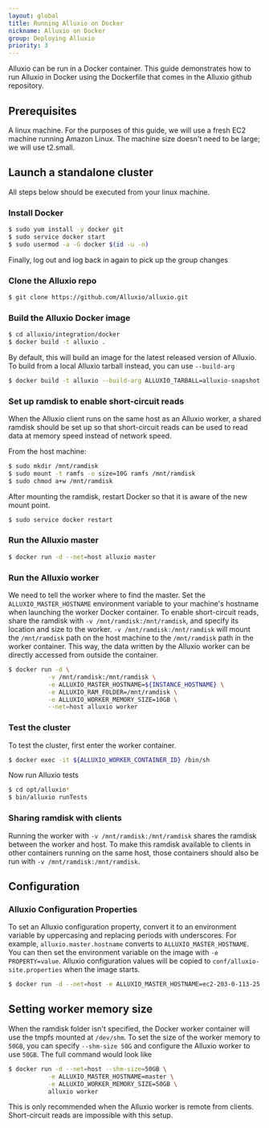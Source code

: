 ```yaml
---
layout: global
title: Running Alluxio on Docker
nickname: Alluxio on Docker
group: Deploying Alluxio
priority: 3
---
```


Alluxio can be run in a Docker container. This guide demonstrates how to run Alluxio
in Docker using the Dockerfile that comes in the Alluxio github repository.

## Prerequisites

A linux machine. For the purposes of this guide, we will use a fresh EC2 machine running
Amazon Linux. The machine size doesn't need to be large; we will use t2.small.

## Launch a standalone cluster

All steps below should be executed from your linux machine.

### Install Docker

```bash
$ sudo yum install -y docker git
$ sudo service docker start
$ sudo usermod -a -G docker $(id -u -n)
```

Finally, log out and log back in again to pick up the group changes

### Clone the Alluxio repo

```bash
$ git clone https://github.com/Alluxio/alluxio.git
```

### Build the Alluxio Docker image

```bash
$ cd alluxio/integration/docker
$ docker build -t alluxio .
```

By default, this will build an image for the latest released version of Alluxio. To build
from a local Alluxio tarball instead, you can use `--build-arg`
```bash
$ docker build -t alluxio --build-arg ALLUXIO_TARBALL=alluxio-snapshot.tar.gz .
```

### Set up ramdisk to enable short-circuit reads

When the Alluxio client runs on the same host as an Alluxio worker, a shared ramdisk
should be set up so that short-circuit reads can be used to read data at memory speed
instead of network speed.

From the host machine:

```bash
$ sudo mkdir /mnt/ramdisk
$ sudo mount -t ramfs -o size=10G ramfs /mnt/ramdisk
$ sudo chmod a+w /mnt/ramdisk
```

After mounting the ramdisk, restart Docker so that it is aware of the new mount point.

```bash
$ sudo service docker restart
```

### Run the Alluxio master

```bash
$ docker run -d --net=host alluxio master
```

### Run the Alluxio worker

We need to tell the worker where to find the master. Set the `ALLUXIO_MASTER_HOSTNAME`
environment variable to your machine's hostname when launching the worker Docker container.
To enable short-circuit reads, share the ramdisk with `-v /mnt/ramdisk:/mnt/ramdisk`, and
specify its location and size to the worker. `-v /mnt/ramdisk:/mnt/ramdisk` will mount the
`/mnt/ramdisk` path on the host machine to the `/mnt/ramdisk` path in the worker container.
This way, the data written by the Alluxio worker can be directly accessed from outside the
container.

```bash
$ docker run -d \
           -v /mnt/ramdisk:/mnt/ramdisk \
           -e ALLUXIO_MASTER_HOSTNAME=${INSTANCE_HOSTNAME} \
           -e ALLUXIO_RAM_FOLDER=/mnt/ramdisk \
           -e ALLUXIO_WORKER_MEMORY_SIZE=10GB \
           --net=host alluxio worker
```

### Test the cluster

To test the cluster, first enter the worker container.

```bash
$ docker exec -it ${ALLUXIO_WORKER_CONTAINER_ID} /bin/sh
```

Now run Alluxio tests
```bash
$ cd opt/alluxio*
$ bin/alluxio runTests
```

### Sharing ramdisk with clients

Running the worker with `-v /mnt/ramdisk:/mnt/ramdisk` shares the ramdisk between the worker
and host. To make this ramdisk available to clients in other containers running on the same host, 
those containers should also be run with `-v /mnt/ramdisk:/mnt/ramdisk`.

## Configuration

### Alluxio Configuration Properties

To set an Alluxio configuration property, convert it to an environment variable by uppercasing
and replacing periods with underscores. For example, `alluxio.master.hostname` converts to
`ALLUXIO_MASTER_HOSTNAME`. You can then set the environment variable on the image with
`-e PROPERTY=value`. Alluxio configuration values will be copied to `conf/alluxio-site.properties`
when the image starts.

```bash
$ docker run -d --net=host -e ALLUXIO_MASTER_HOSTNAME=ec2-203-0-113-25.compute-1.amazonaws.com alluxio worker
```

## Setting worker memory size

When the ramdisk folder isn't specified, the Docker worker container will use the
tmpfs mounted at `/dev/shm`. To set the size of the worker memory to `50GB`, you can specify
`--shm-size 50G` and configure the Alluxio worker to use `50GB`. The full command would look like

```bash
$ docker run -d --net=host --shm-size=50GB \
           -e ALLUXIO_MASTER_HOSTNAME=master \
           -e ALLUXIO_WORKER_MEMORY_SIZE=50GB \
           alluxio worker
```

This is only recommended when the Alluxio worker is remote from clients. Short-circuit reads
are impossible with this setup.
